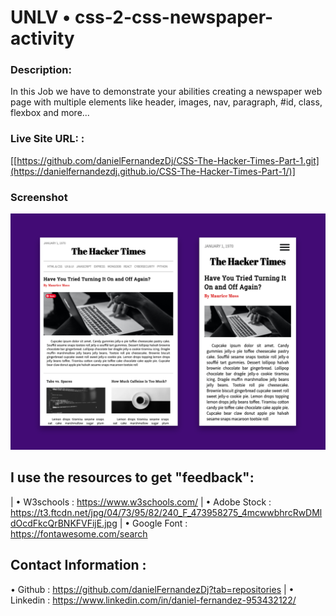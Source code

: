 # UNLV • css-2-css-newspaper-activity

### Description:  
In this Job we have to demonstrate your abilities creating a newspaper web page with multiple elements like header,
images, nav, paragraph, #id, class, flexbox and more... 

### Live Site URL: :
[[https://github.com/danielFernandezDj/CSS-The-Hacker-Times-Part-1.git](https://danielfernandezdj.github.io/CSS-The-Hacker-Times-Part-1/)]

### Screenshot
![Alt Text](/assets/FInal%20Proyect.png)

## I use the resources to get "feedback":
| • W3schools :   https://www.w3schools.com/
| • Adobe Stock :    https://t3.ftcdn.net/jpg/04/73/95/82/240_F_473958275_4mcwwbhrcRwDMldOcdFkcQrBNKFVFijE.jpg
| • Google Font : https://fontawesome.com/search

## Contact Information :
 • Github :      https://github.com/danielFernandezDj?tab=repositories
| • Linkedin :    https://www.linkedin.com/in/daniel-fernandez-953432122/


